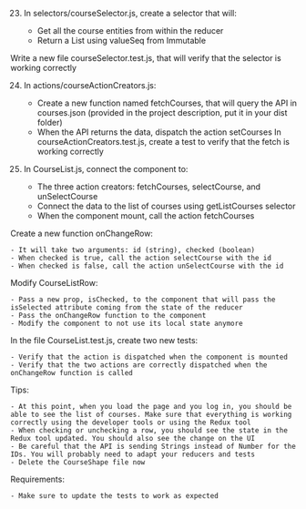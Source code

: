23. In selectors/courseSelector.js, create a selector that will:

	- Get all the course entities from within the reducer
	- Return a List using valueSeq from Immutable

Write a new file courseSelector.test.js, that will verify that the selector is working correctly

24. In actions/courseActionCreators.js:

	- Create a new function named fetchCourses, that will query the API in courses.json (provided in the project description, put it in your dist folder)
	- When the API returns the data, dispatch the action setCourses
In courseActionCreators.test.js, create a test to verify that the fetch is working correctly

25. In CourseList.js, connect the component to:

	- The three action creators: fetchCourses, selectCourse, and unSelectCourse
	- Connect the data to the list of courses using getListCourses selector
	- When the component mount, call the action fetchCourses

Create a new function onChangeRow:

	- It will take two arguments: id (string), checked (boolean)
	- When checked is true, call the action selectCourse with the id
	- When checked is false, call the action unSelectCourse with the id

Modify CourseListRow:

	- Pass a new prop, isChecked, to the component that will pass the isSelected attribute coming from the state of the reducer
	- Pass the onChangeRow function to the component
	- Modify the component to not use its local state anymore

In the file CourseList.test.js, create two new tests:

	- Verify that the action is dispatched when the component is mounted
	- Verify that the two actions are correctly dispatched when the onChangeRow function is called

Tips:

	- At this point, when you load the page and you log in, you should be able to see the list of courses. Make sure that everything is working correctly using the developer tools or using the Redux tool
	- When checking or unchecking a row, you should see the state in the Redux tool updated. You should also see the change on the UI
	- Be careful that the API is sending Strings instead of Number for the IDs. You will probably need to adapt your reducers and tests
	- Delete the CourseShape file now

Requirements:

	- Make sure to update the tests to work as expected
